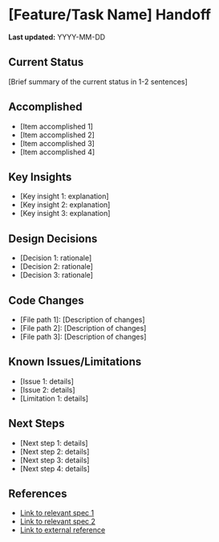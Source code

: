 # [Feature/Task Name] Handoff

**Last updated:** YYYY-MM-DD

## Current Status
[Brief summary of the current status in 1-2 sentences]

## Accomplished
- [Item accomplished 1]
- [Item accomplished 2]
- [Item accomplished 3]
- [Item accomplished 4]

## Key Insights
- [Key insight 1: explanation]
- [Key insight 2: explanation]
- [Key insight 3: explanation]

## Design Decisions
- [Decision 1: rationale]
- [Decision 2: rationale]
- [Decision 3: rationale]

## Code Changes
- [File path 1]: [Description of changes]
- [File path 2]: [Description of changes]
- [File path 3]: [Description of changes]

## Known Issues/Limitations
- [Issue 1: details]
- [Issue 2: details]
- [Limitation 1: details]

## Next Steps
- [Next step 1: details]
- [Next step 2: details]
- [Next step 3: details]
- [Next step 4: details]

## References
- [Link to relevant spec 1](../path/to/spec1.md)
- [Link to relevant spec 2](../path/to/spec2.md)
- [Link to external reference]()
